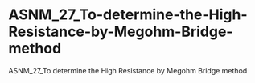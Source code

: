 # ASNM_27_To-determine-the-High-Resistance-by-Megohm-Bridge-method
ASNM_27_To determine the High Resistance by Megohm Bridge method
